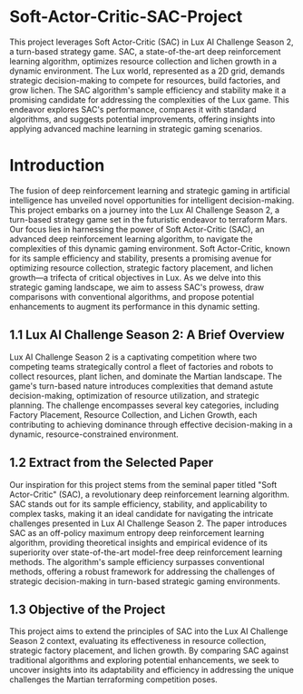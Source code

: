 # Soft-Actor-Critic-SAC-Project
This project leverages Soft Actor-Critic (SAC) in Lux AI Challenge Season 2, a turn-based strategy game. SAC, a state-of-the-art deep reinforcement learning algorithm, optimizes resource collection and lichen growth in a dynamic environment. The Lux world, represented as a 2D grid, demands strategic decision-making to compete for resources, build factories, and grow lichen. The SAC algorithm's sample efficiency and stability make it a promising candidate for addressing the complexities of the Lux game. This endeavor explores SAC's performance, compares it with standard algorithms, and suggests potential improvements, offering insights into applying advanced machine learning in strategic gaming scenarios. 

# Introduction

The fusion of deep reinforcement learning and strategic gaming in artificial intelligence has unveiled novel opportunities for intelligent decision-making. This project embarks on a journey into the Lux AI Challenge Season 2, a turn-based strategy game set in the futuristic endeavor to terraform Mars. Our focus lies in harnessing the power of Soft Actor-Critic (SAC), an advanced deep reinforcement learning algorithm, to navigate the complexities of this dynamic gaming environment. Soft Actor-Critic, known for its sample efficiency and stability, presents a promising avenue for optimizing resource collection, strategic factory placement, and lichen growth—a trifecta of critical objectives in Lux. As we delve into this strategic gaming landscape, we aim to assess SAC's prowess, draw comparisons with conventional algorithms, and propose potential enhancements to augment its performance in this dynamic setting.

## 1.1 Lux AI Challenge Season 2: A Brief Overview

Lux AI Challenge Season 2 is a captivating competition where two competing teams strategically control a fleet of factories and robots to collect resources, plant lichen, and dominate the Martian landscape. The game's turn-based nature introduces complexities that demand astute decision-making, optimization of resource utilization, and strategic planning. The challenge encompasses several key categories, including Factory Placement, Resource Collection, and Lichen Growth, each contributing to achieving dominance through effective decision-making in a dynamic, resource-constrained environment.

## 1.2 Extract from the Selected Paper

Our inspiration for this project stems from the seminal paper titled "Soft Actor-Critic" (SAC), a revolutionary deep reinforcement learning algorithm. SAC stands out for its sample efficiency, stability, and applicability to complex tasks, making it an ideal candidate for navigating the intricate challenges presented in Lux AI Challenge Season 2. The paper introduces SAC as an off-policy maximum entropy deep reinforcement learning algorithm, providing theoretical insights and empirical evidence of its superiority over state-of-the-art model-free deep reinforcement learning methods. The algorithm's sample efficiency surpasses conventional methods, offering a robust framework for addressing the challenges of strategic decision-making in turn-based strategic gaming environments.

## 1.3 Objective of the Project

This project aims to extend the principles of SAC into the Lux AI Challenge Season 2 context, evaluating its effectiveness in resource collection, strategic factory placement, and lichen growth. By comparing SAC against traditional algorithms and exploring potential enhancements, we seek to uncover insights into its adaptability and efficiency in addressing the unique challenges the Martian terraforming competition poses.
